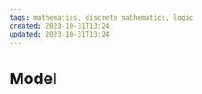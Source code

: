 ```yaml
---
tags: mathematics, discrete_mathematics, logic
created: 2023-10-31T13:24
updated: 2023-10-31T13:24
---
```


# Model

